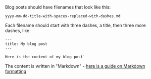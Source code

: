 Blog posts should have filenames that look like this:

```yyyy-mm-dd-title-with-spaces-replaced-with-dashes.md```

Each filename should start with three dashes, a title, then three more dashes, like:

```
---
title: My blog post
---

Here is the content of my blog post`
```

The content is written in "Markdown" - [here is a guide on Markdown formatting](https://www.markdownguide.org/cheat-sheet/)